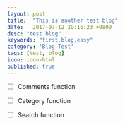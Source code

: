 ```yaml
---
layout: post
title:  "This is another test blog"
date:   2017-07-12 20:16:23 +0800
desc: "test blog"
keywords: "first,blog,easy"
category: 'Blog Test'
tags: [test, blog]
icon: icon-html
published: true
---
```


- [ ] Comments function

- [ ] Category function

- [ ] Search function
